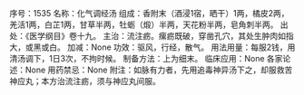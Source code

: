 序号：1535
名称：化气调经汤
组成：香附末（酒浸1宿，晒干）1两，橘皮2两，羌活1两，白芷1两，甘草半两，牡蛎（煅）半两，天花粉半两，皂角刺半两。
出处：《医学纲目》卷十九。
主治：流注疬。瘰疬既破，穿凿孔穴，其处生肿肉如指大，或黑或白。
加减：None
功效：驱风，行经，散气。
用法用量：每服2钱，用清汤调下，1日3次，不拘时候。
制备方法：上为细末。
临床应用：None
各家论述：None
用药禁忌：None
附注：如脉有力者，先用追毒神异汤下之，却服救苦神应丸；本方治流注疬，须与神应丸间服。
